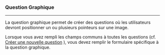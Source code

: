 ### Question Graphique

---

La question graphique permet de créer des questions où les utilisateurs devront positionner un ou plusieurs pointeurs sur une image.

  
Lorsque vous avez rempli les champs communs à toutes les questions \(cf. [Créer une nouvelle question](create_new_question.md) \), vous devez remplir le formulaire spécifique à la question graphique.



